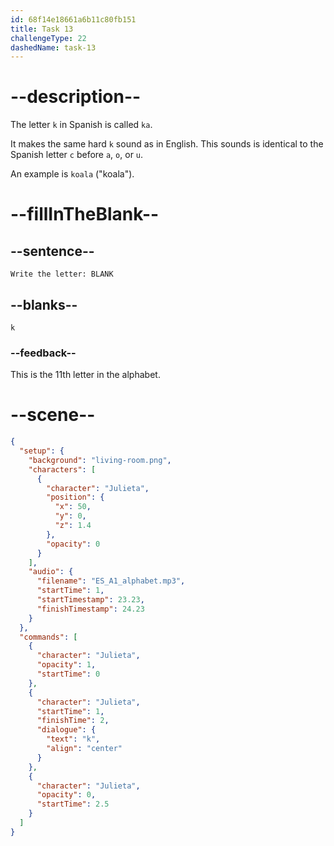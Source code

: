 ```yaml
---
id: 68f14e18661a6b11c80fb151
title: Task 13
challengeType: 22
dashedName: task-13
---
```


<!-- (Audio) Julieta: k -->

# --description--

The letter `k` in Spanish is called `ka`.

It makes the same hard `k` sound as in English. This sounds is identical to the Spanish letter `c` before `a`, `o`, or `u`.

An example is `koala` ("koala").

# --fillInTheBlank--

## --sentence--

`Write the letter: BLANK`

## --blanks--

`k`

### --feedback--

This is the 11th letter in the alphabet.

# --scene--

```json
{
  "setup": {
    "background": "living-room.png",
    "characters": [
      {
        "character": "Julieta",
        "position": {
          "x": 50,
          "y": 0,
          "z": 1.4
        },
        "opacity": 0
      }
    ],
    "audio": {
      "filename": "ES_A1_alphabet.mp3",
      "startTime": 1,
      "startTimestamp": 23.23,
      "finishTimestamp": 24.23
    }
  },
  "commands": [
    {
      "character": "Julieta",
      "opacity": 1,
      "startTime": 0
    },
    {
      "character": "Julieta",
      "startTime": 1,
      "finishTime": 2,
      "dialogue": {
        "text": "k",
        "align": "center"
      }
    },
    {
      "character": "Julieta",
      "opacity": 0,
      "startTime": 2.5
    }
  ]
}
```
